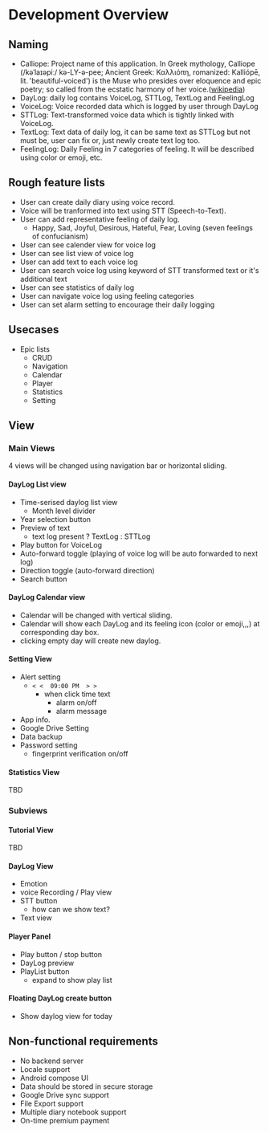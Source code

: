 # Development Overview

## Naming

- Calliope: Project name of this application. In Greek mythology, Calliope (/kəˈlaɪəpiː/ kə-LY-ə-pee; Ancient Greek: Καλλιόπη, romanized: Kalliópē, lit. 'beautiful-voiced') is the Muse who presides over eloquence and epic poetry; so called from the ecstatic harmony of her voice.([wikipedia](https://en.wikipedia.org/wiki/Calliope))
- DayLog: daily log contains VoiceLog, STTLog, TextLog and FeelingLog
- VoiceLog: Voice recorded data which is logged by user through DayLog
- STTLog: Text-transformed voice data which is tightly linked with VoiceLog.
- TextLog: Text data of daily log, it can be same text as STTLog but not must be, user can fix or, just newly create text log too.
- FeelingLog: Daily Feeling in 7 categories of feeling. It will be described using color or emoji, etc.

## Rough feature lists

- User can create daily diary using voice record.
- Voice will be tranformed into text using STT (Speech-to-Text).
- User can add representative feeling of daily log.
  - Happy, Sad, Joyful, Desirous, Hateful, Fear, Loving (seven feelings of confucianism)
- User can see calender view for voice log
- User can see list view of voice log
- User can add text to each voice log
- User can search voice log using keyword of STT transformed text or it's additional text
- User can see statistics of daily log
- User can navigate voice log using feeling categories
- User can set alarm setting to encourage their daily logging

## Usecases

- Epic lists
  - CRUD
  - Navigation
  - Calendar
  - Player
  - Statistics
  - Setting

## View

### Main Views

4 views will be changed using navigation bar or horizontal sliding.

#### DayLog List view

- Time-serised daylog list view
  - Month level divider
- Year selection button
- Preview of text
  - text log present ? TextLog : STTLog
- Play button for VoiceLog
- Auto-forward toggle (playing of voice log will be auto forwarded to next log)
- Direction toggle (auto-forward direction)
- Search button

#### DayLog Calendar view

- Calendar will be changed with vertical sliding.
- Calendar will show each DayLog and its feeling icon (color or emoji,,,) at corresponding day box.
- clicking empty day will create new daylog.

#### Setting View

- Alert setting
  - `< <  09:00 PM  > >`
    - when click time text
      - alarm on/off
      - alarm message
- App info.
- Google Drive Setting
- Data backup
- Password setting
  - fingerprint verification on/off

#### Statistics View

TBD

### Subviews

#### Tutorial View

TBD

#### DayLog View

- Emotion
- voice Recording / Play view
- STT button
  - how can we show text?
- Text view

#### Player Panel

- Play button / stop button
- DayLog preview
- PlayList button
  - expand to show play list

#### Floating DayLog create button

- Show daylog view for today

## Non-functional requirements

- No backend server
- Locale support
- Android compose UI
- Data should be stored in secure storage
- Google Drive sync support
- File Export support
- Multiple diary notebook support
- On-time premium payment
